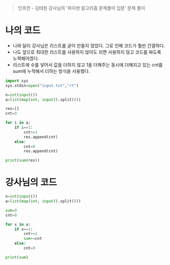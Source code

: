 > 인프런 - 김태원 강사님의 '파이썬 알고리즘 문제풀이 입문' 문제 풀이

# 나의 코드
- 나와 달리 강사님은 리스트를 굳이 만들지 않았다. 그로 인해 코드가 훨씬 간결하다.
- 나도 앞으로 최대한 리스트를 사용하지 않아도 되면 사용하지 않고 코드를 짜도록 노력해야겠다.
- 리스트에 수를 넣어서 값을 더하지 않고 1을 더해주는 동시에 더해지고 있는 cnt를 sum에 누적해서 더하는 방식을 사용했다.

```python
import sys
sys.stdin=open("input.txt","rt")

n=int(input())
a=list(map(int, input().split()))

res=[]
cnt=0

for i in a:
    if i==1:
        cnt+=1
        res.append(cnt)
    else:
        cnt=0
        res.append(cnt)

print(sum(res))
```

# 강사님의 코드
```python
n=int(input())
a=list(map(int, input().split()))

sum=0
cnt=0

for x in a:
    if x==1:
        cnt+=1
        sum+=cnt
    else:
        cnt=0

print(sum)
```

